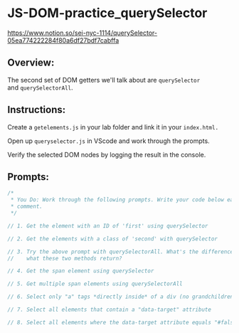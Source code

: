 # JS-DOM-practice_querySelector
https://www.notion.so/sei-nyc-1114/querySelector-05ea774222284f80a6df27bdf7cabffa


## Overview:

The second set of DOM getters we'll talk about are `querySelector` and `querySelectorAll`. 

## Instructions:

Create a `getelements.js` in your lab folder and link it in your `index.html.` 

Open up `queryselector.js` in VScode and work through the prompts.

Verify the selected DOM nodes by logging the result in the console. 

## Prompts:

```jsx
/*
 * You Do: Work through the following prompts. Write your code below each
 * comment.
 */

// 1. Get the element with an ID of 'first' using querySelector

// 2. Get the elements with a class of 'second' with querySelector

// 3. Try the above prompt with querySelectorAll. What's the difference between
//    what these two methods return?

// 4. Get the span element using querySelector

// 5. Get multiple span elements using querySelectorAll

// 6. Select only "a" tags *directly inside* of a div (no grandchildren).

// 7. Select all elements that contain a "data-target" attribute

// 8. Select all elements where the data-target attribute equals "#false"
```
